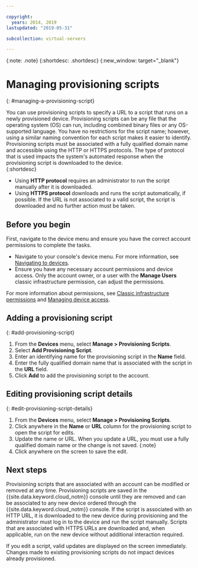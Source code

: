 ```yaml
---

copyright:
  years: 2014, 2019
lastupdated: "2019-05-31"

subcollection: virtual-servers

---
```


{:note: .note}
{:shortdesc: .shortdesc}
{:new_window: target="_blank"}

# Managing provisioning scripts
{: #managing-a-provisioning-script}

You can use provisioning scripts to specify a URL to a script that runs on a newly provisioned device. Provisioning scripts can be any file that the operating system (OS) can run, including combined binary files or any OS-supported language. You have no restrictions for the script name; however, using a similar naming convention for each script makes it easier to identify. Provisioning scripts must be associated with a fully qualified domain name and accessible using the HTTP or HTTPS protocols. The type of protocol that is used impacts the system's automated response when the provisioning script is downloaded to the device.  
{:shortdesc}

* Using **HTTP protocol** requires an administrator to run the script manually after it is downloaded.
* Using **HTTPS protocol** downloads and runs the script automatically, if possible. If the URL is not associated to a valid script, the script is downloaded and no further action must be taken.

## Before you begin
First, navigate to the device menu and ensure you have the correct account permissions to complete the tasks. 

* Navigate to your console's device menu. For more information, see [Navigating to devices](/docs/vsi?topic=virtual-servers-navigating-devices).
* Ensure you have any necessary account permissions and device access. Only the account owner, or a user with the **Manage Users** classic infrastructure permission, can adjust the permissions. 

For more information about permissions, see [Classic infrastructure permissions](/docs/iam?topic=iam-infrapermission#infrapermission) and [Managing device access](/docs/vsi?topic=virtual-servers-managing-device-access).

## Adding a provisioning script
{: #add-provisioning-script}

1. From the **Devices** menu, select **Manage > Provisioning Scripts**.
2. Select **Add Provisioning Script**. 
3. Enter an identifying name for the provisioning script in the **Name** field.
4. Enter the fully qualified domain name that is associated with the script in the **URL** field.
5. Click **Add** to add the provisioning script to the account. 

## Editing provisioning script details
{: #edit-provisioning-script-details}

1. From the **Devices** menu, select **Manage > Provisioning Scripts**.
2. Click anywhere in the **Name** or **URL** column for the provisioning script to open the script for edits.
3. Update the name or URL.
   When you update a URL, you must use a fully qualified domain name or the change is not saved.
   {:note}
4. Click anywhere on the screen to save the edit.

## Next steps

Provisioning scripts that are associated with an account can be modified or removed at any time. Provisioning scripts are saved in the {{site.data.keyword.cloud_notm}} console until they are removed and can be associated to any new device ordered through the {{site.data.keyword.cloud_notm}} console. If the script is associated with an HTTP URL, it is downloaded to the new device during provisioning and the administrator must log in to the device and run the script manually. Scripts that are associated with HTTPS URLs are downloaded and, when applicable, run on the new device without additional interaction required. 

If you edit a script, valid updates are displayed on the screen immediately. Changes made to existing provisioning scripts do not impact devices already provisioned.

